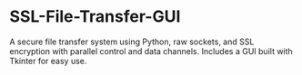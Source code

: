 # SSL-File-Transfer-GUI
A secure file transfer system using Python, raw sockets, and SSL encryption with parallel control and data channels. Includes a GUI built with Tkinter for easy use.
